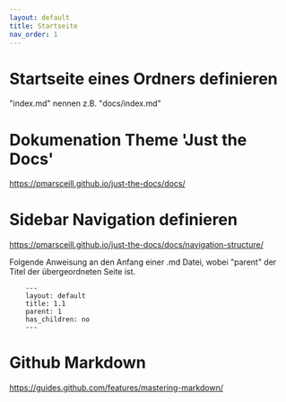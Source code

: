 ```yaml
---
layout: default
title: Startseite
nav_order: 1
---
```



# Startseite eines Ordners definieren

"index.md" nennen z.B. "docs/index.md"

# Dokumenation Theme 'Just the Docs'

https://pmarsceill.github.io/just-the-docs/docs/

# Sidebar Navigation definieren

https://pmarsceill.github.io/just-the-docs/docs/navigation-structure/    

Folgende Anweisung an den Anfang einer .md Datei, wobei "parent" der Titel der übergeordneten Seite ist.

        ---
        layout: default
        title: 1.1
        parent: 1
        has_children: no
        ---
    
        
# Github Markdown

https://guides.github.com/features/mastering-markdown/
